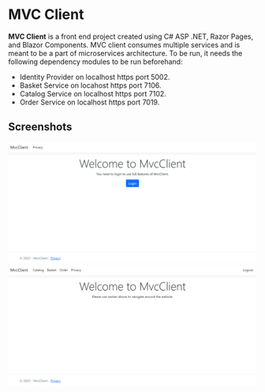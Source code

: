 # MVC Client
<b>MVC Client</b> is a front end project created using C# ASP .NET, Razor Pages, and Blazor Components. MVC client consumes multiple services and is meant to be a part of microservices architecture. To be run, it needs the following dependency modules to be run beforehand:
- Identity Provider on localhost https port 5002.
- Basket Service on locahost https port 7106.
- Catalog Service on localhost https port 7102.
- Order Service on localhost https port 7019.
## Screenshots
![Landing Page (Not Logged In)](Screenshots/Landing%20Page%20(Not%20Logged%20In).png)
![Landing Page (Logged In)](Screenshots/Landing%20Page%20(Logged%20In).png)